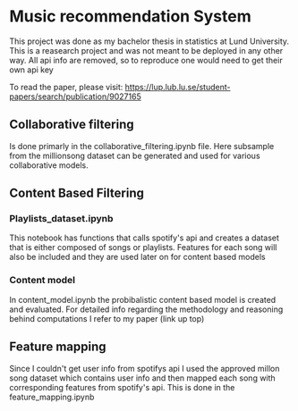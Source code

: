 # Music recommendation System
This project was done as my bachelor thesis in statistics at Lund University. This is a reasearch project and was not meant to be deployed in any other way.
All api info are removed, so to reproduce one would need to get their own api key

To read the paper, please visit: https://lup.lub.lu.se/student-papers/search/publication/9027165

## Collaborative filtering
Is done primarly in the collaborative_filtering.ipynb file. Here subsample from the millionsong dataset can be generated and used for various collaborative models.

## Content Based Filtering
### Playlists_dataset.ipynb
This notebook has functions that calls spotify's api and creates a dataset that is either composed of songs or playlists. Features for each song will also be included and they are used later on for content based models

### Content model
In content_model.ipynb the probibalistic content based model is created and evaluated. For detailed info regarding the methodology and reasoning behind computations I refer to my paper (link up top)

## Feature mapping
Since I couldn't get user info from spotifys api I used the approved millon song dataset which contains user info and then mapped each song with corresponding features from spotify's api. This is done in the feature_mapping.ipynb
